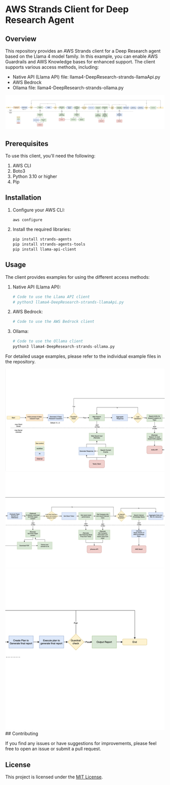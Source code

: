 # AWS Strands Client for Deep Research Agent

## Overview
This repository provides an AWS Strands client for a Deep Research agent based on the Llama 4 model family. In this example, you can enable AWS Guardrails and AWS Knowledge bases for enhanced support.  The client supports various access methods, including:


- Native API (Llama API)
    file: llama4-DeepResearch-strands-llamaApi.py
- AWS Bedrock
- Ollama
    file: llama4-DeepResearch-strands-ollama.py


 <img src="../assets/DeepResearch-full-workflow.png" alt="Graphic depicting Deep Research loging workflow">

## Prerequisites
To use this client, you'll need the following:

1. AWS CLI
2. Boto3
3. Python 3.10 or higher
4. Pip

## Installation

1. Configure your AWS CLI:
   ```
   aws configure
   ```

2. Install the required libraries:
   ```
   pip install strands-agents
   pip install strands-agents-tools
   pip install llama-api-client
   ```

## Usage

The client provides examples for using the different access methods:

1. Native API (Llama API):
   ```python
   # Code to use the Llama API client
   # python3 llama4-DeepResearch-strands-llamaApi.py
   ```

2. AWS Bedrock:
   ```python
   # Code to use the AWS Bedrock client
   ```

3. Ollama:
   ```python
   # Code to use the Ollama client
   python3 llama4-DeepResearch-strands-ollama.py
   ```

For detailed usage examples, please refer to the individual example files in the repository.

<img src="../assets/DeepResearch-Workflow1.png" alt="Graphic depicting Deep Research loging workflow">
<img src="../assets/DeepResearch-Workflow2.png" alt="Graphic depicting Deep Research loging workflow">
<img src="../assets/DeepResearch-Workflow3.png" alt="Graphic depicting Deep Research loging workflow">
## Contributing

If you find any issues or have suggestions for improvements, please feel free to open an issue or submit a pull request.

## License

This project is licensed under the [MIT License](LICENSE).